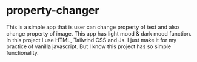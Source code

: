 # property-changer
This is a simple app that is user can change property of text and also change property of image. This app has light mood &amp; dark mood function. In this project I use HTML, Tailwind CSS and Js. I just make it for my practice of vanilla javascript. But I know this project has so simple functionality.
